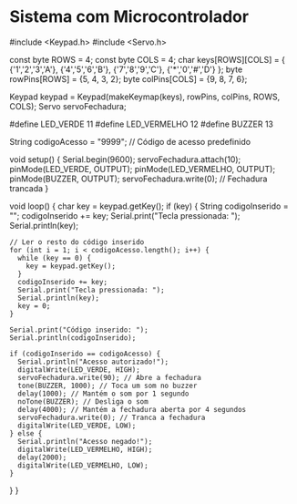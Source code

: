 # Sistema com Microcontrolador
#include <Keypad.h>
#include <Servo.h>

const byte ROWS = 4;
const byte COLS = 4;
char keys[ROWS][COLS] = {
  {'1','2','3','A'},
  {'4','5','6','B'},
  {'7','8','9','C'},
  {'*','0','#','D'}
};
byte rowPins[ROWS] = {5, 4, 3, 2};
byte colPins[COLS] = {9, 8, 7, 6};

Keypad keypad = Keypad(makeKeymap(keys), rowPins, colPins, ROWS, COLS);
Servo servoFechadura;

#define LED_VERDE 11
#define LED_VERMELHO 12
#define BUZZER 13

String codigoAcesso = "9999"; // Código de acesso predefinido

void setup() {
  Serial.begin(9600);
  servoFechadura.attach(10);
  pinMode(LED_VERDE, OUTPUT);
  pinMode(LED_VERMELHO, OUTPUT);
  pinMode(BUZZER, OUTPUT);
  servoFechadura.write(0); // Fechadura trancada
}

void loop() {
  char key = keypad.getKey();
  if (key) {
    String codigoInserido = "";
    codigoInserido += key;
    Serial.print("Tecla pressionada: ");
    Serial.println(key);

    // Ler o resto do código inserido
    for (int i = 1; i < codigoAcesso.length(); i++) {
      while (key == 0) {
        key = keypad.getKey();
      }
      codigoInserido += key;
      Serial.print("Tecla pressionada: ");
      Serial.println(key);
      key = 0;
    }

    Serial.print("Código inserido: ");
    Serial.println(codigoInserido);

    if (codigoInserido == codigoAcesso) {
      Serial.println("Acesso autorizado!");
      digitalWrite(LED_VERDE, HIGH);
      servoFechadura.write(90); // Abre a fechadura
      tone(BUZZER, 1000); // Toca um som no buzzer
      delay(1000); // Mantém o som por 1 segundo
      noTone(BUZZER); // Desliga o som
      delay(4000); // Mantém a fechadura aberta por 4 segundos
      servoFechadura.write(0); // Tranca a fechadura
      digitalWrite(LED_VERDE, LOW);
    } else {
      Serial.println("Acesso negado!");
      digitalWrite(LED_VERMELHO, HIGH);
      delay(2000);
      digitalWrite(LED_VERMELHO, LOW);
    }
  }
}

